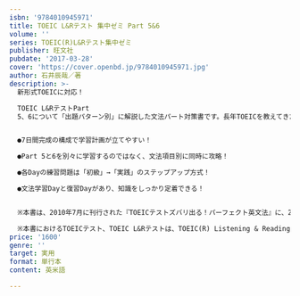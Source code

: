 ```yaml
---
isbn: '9784010945971'
title: TOEIC L&Rテスト 集中ゼミ Part 5&6
volume: ''
series: TOEIC(R)L&Rテスト集中ゼミ
publisher: 旺文社
pubdate: '2017-03-28'
cover: 'https://cover.openbd.jp/9784010945971.jpg'
author: 石井辰哉／著
description: >-
  新形式TOEICに対応！

  TOEIC L&RテストPart
  5、6について「出題パターン別」に解説した文法パート対策書です。長年TOEICを教えてきた著者による丁寧な解説で、文法が苦手な方も無理なく学習することができます。


  ●7日間完成の構成で学習計画が立てやすい！

  ●Part 5と6を別々に学習するのではなく、文法項目別に同時に攻略！

  ●各Dayの練習問題は「初級」→「実践」のステップアップ方式！

  ●文法学習Dayと復習Dayがあり、知識をしっかり定着できる！


  ※本書は、2010年7月に刊行された『TOEICテストズバリ出る！パーフェクト英文法』に、2016年5月から導入された新形式問題への対策を加え、加筆・修正をしたものです。

  ※本書におけるTOEICテスト、TOEIC L&Rテストは、TOEIC(R) Listening & Reading Testを指します。
price: '1600'
genre: ''
target: 実用
format: 単行本
content: 英米語

---
```

